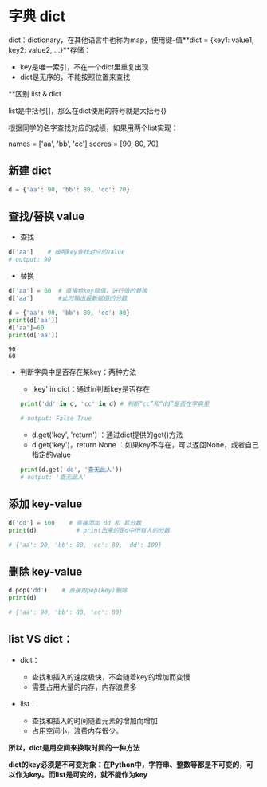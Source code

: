 # 字典 dict

dict：dictionary，在其他语言中也称为map，使用键-值**dict = {key1: value1, key2: value2, ...}**存储：

- key是唯一索引，不在一个dict里重复出现
- dict是无序的，不能按照位置来查找

**区别 list & dict

list是中括号[]，那么在dict使用的符号就是大括号{}

根据同学的名字查找对应的成绩，如果用两个list实现：

names = ['aa', 'bb', 'cc']
scores = [90, 80, 70]

## 新建 dict


```python
d = {'aa': 90, 'bb': 80, 'cc': 70}
```


## 查找/替换 value

- 查找

```python
d['aa']    # 按照key查找对应的value
# output: 90
```

- 替换

```python
d['aa'] = 60  # 直接给key赋值，进行值的替换
d['aa']       #此时输出最新赋值的分数
```

```python
d = {'aa': 90, 'bb': 80, 'cc': 80}  
print(d['aa'])                     
d['aa']=60
print(d['aa'])
```

```
90
60
```

- 判断字典中是否存在某key：两种方法

  - 'key' in dict：通过in判断key是否存在

  ```python
  print('dd' in d, 'cc' in d) # 判断“cc”和“dd”是否在字典里
  
  # output: False True
  ```


  - d.get('key', 'return') ：通过dict提供的get()方法
  - d.get('key')，return None ：如果key不存在，可以返回None，或者自己指定的value

  ```python
  print(d.get('dd', '查无此人'))
  # output: '查无此人'
  ```


## 添加 key-value

```python
d['dd'] = 100    # 直接添加 dd 和 其分数
print(d)           # print出来的是d中所有人的分数

# {'aa': 90, 'bb': 80, 'cc': 80, 'dd': 100}
```


## 删除 key-value

```python
d.pop('dd')    # 直接用pop(key)删除
print(d)

# {'aa': 90, 'bb': 80, 'cc': 80}  
```

## list VS dict：

- dict：
  - 查找和插入的速度极快，不会随着key的增加而变慢
  - 需要占用大量的内存，内存浪费多

- list：
  - 查找和插入的时间随着元素的增加而增加
  - 占用空间小，浪费内存很少。

**所以，dict是用空间来换取时间的一种方法**

**dict的key必须是不可变对象：在Python中，字符串、整数等都是不可变的，可以作为key。而list是可变的，就不能作为key**


